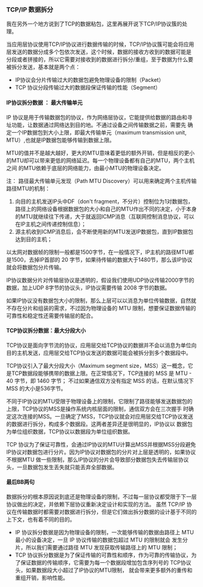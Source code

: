 ### TCP/IP 数据拆分

我在另外一个地方说到了TCP的数据粘包，这里再展开说下TCP/IP协议簇的处理。

当应用层协议使用TCP/IP协议进行数据传输的时候，TCP/IP协议簇可能会将应用层发送的数据分成多个包依次发送，这个时候，数据的接收方收到的数据可能是
分段或者拼接的，所以它需要对接收到的数据进行拆分/重组，至于数据为什么要被拆分发送，基本就是两个点：

- IP协议会分片传输过大的数据包避免物理设备的限制（Packet）
- TCP 协议分段传输过大的数据段保证传输的性能（Segment）

#### IP协议拆分数据 ： 最大传输单元

IP 协议是用于传输数据包的协议，作为网络层协议，它能提供给数据的路由和寻址功能，让数据通过网络达到目的地。不通过设备之间传输数据之前，需要先
确定一个IP数据包到大小上限，即最大传输单元（maximum transmission unit, MTU）,也就是IP数据包能够传输到数据上限。

MTU的值并不是越大越好，更大的MTU意味着更低的额外开销，但是相反的更小的MTU却可以带来更低的网络延迟。每一个物理设备都有自己的MTU，两个主机之间
的MTU依赖于底层的网络能力，由最小MTU的物理设备决定。

注： 路径最大传输单元发现（Path MTU Discovery）可以用来确定两个主机传输路径MTU的机制：

1. 向目的主机发送IP头中DF（don't fragment，不分片）控制位为1对数据包，路径上的网络设备根据数据包的大小和自己的MTU作出不同的决定，小于本身的MTU就继续往下传递，大于就返回ICMP消息（互联网控制消息协议，可以在IP主机之间传递控制信息）；
2. 源主机收到ICMP消息后，会不断使用新的MTU发送IP数据包，直到IP数据包达到目的主机；

以太网对数据帧的限制一般都是1500字节，在一般情况下，IP主机的路径MTU都是1500，去掉IP首部的 20 字节，如果待传输的数据大于1480节，那么该IP协议就会将数据包分片传输。

IP协议数据分片对传输层协议是透明的，假设我们使用UDP协议传输2000字节的数据，加上UDP 8字节的协议头，IP协议需要传输 2008 字节的数据。

如果IP协议没有数据包大小的限制，那么上层可以以消息为单位传输数据，自然就不存在分片和组装的需求，不过因为物理设备的 MTU 限制，想要保证数据传输的可靠性和稳定性还需要传输层的配合。

#### TCP协议拆分数据：最大分段大小

TCP协议是面向字节流的协议，应用层交给TCP协议的数据并不会以消息为单位向目的主机发送，应用层交给TCP协议发送的数据可能会被拆分到多个数据段中。

TCP协议引入了最大分段大小（Maximum segment size，MSS）这一概念，它是TCP数据段能够携带的数据上限。在正常情况下，TCP连接的 MSS 是 MTU - 40 字节，即 1460 字节；
不过如果通信双方没有指定 MSS 的话，在默认情况下 MSS 的大小是536字节。

不同于IP协议的MTU受限于物理设备上的限制，它限制了路径能够发送数据包的上限，TCP协议的MSS是操作系统内核层面的限制，通信双方会在三次握手
时确定这次连接的MSS。一旦确定了MSS，TCP协议就会对应用层交给TCP协议发送的数据进行拆分，构成多个数据段。这两者差异还是很明显的，IP协议以
数据包为单位组织数据，TCP协议以数据段为单位组织数据。

TCP 协议为了保证可靠性，会通过IP协议的MTU计算出MSS并根据MSS分段避免IP协议对数据包进行分片。因为IP协议对数据包的分片对上层是透明的，如果协议不根据MTU
做一些限制，那么IP协议的分片会导致部分数据包失去传输层协议头，一旦数据包发生丢失就只能丢弃全部数据。

#### 最后BB两句

数据拆分的根本原因说到底还是物理设备的限制，不过每一层协议都受限于下一层协议做出的决定，并依赖下层协议重新决定设计和实现的方法。
虽然 TCP/IP 协议在传输数据时都需要对数据进行拆分，但是它们做出拆分数据的设计基于不同的上下文，也有着不同的目的。

- IP 协议拆分数据是因为物理设备的限制，一次能够传输的数据由路径上 MTU 最小的设备决定，一旦 IP 协议传输的数据包超过 MTU 的限制就会
发生分片，所以我们需要通过路径 MTU 发现获取传输路径上的 MTU 限制；
- TCP 协议拆分数据是为了保证传输的可靠性和顺序，作为可靠的传输协议，为了保证数据的传输顺序，它需要为每一个数据段增加包含序列号的
TCP协议头，如果数据段大小超过了IP协议的MTU限制， 就会带来更多额外的重传和重组开销，影响性能。




